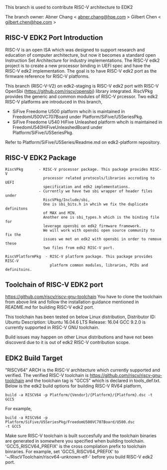 This branch is used to contribute RISC-V architecture to EDK2

The branch owner:
Abner Chang < abner.chang@hpe.com >
Gilbert Chen < gilbert.chen@hpe.com >

## RISC-V EDK2 Port Introduction
RISC-V is an open ISA which was designed to support research and education of
computer architecture, but now it becomes a standard open Instruction Set
Architecture for industry implementations. The RISC-V edk2 project is to create
a new processor binding in UEFI spec and have the RISC-V edk2 implementation.
The goal is to have RISC-V edk2 port as the firmware reference for RISC-V
platforms.

This branch (RISC-V-V2) on edk2-staging is RISC-V edk2 port with RISC-V
OpenSbi (https://github.com/riscv/opensbi) library integrated.
RiscVPkg provides the generic and common modules of RISC-V prcessor.
Two edk2 RISC-V platforms are introduced in this branch,
- SiFive Freedome U500 platform whcih is maintained in FreedomU500VC707Board
under Platform/SiFive/U5SeriesPkg.
- SiFive Freedome U540 HiFive Unleashed platform whcih is maintained in
FreedomU540HiFiveUnleashedBoard under Platform/SiFive/U5SeriesPkg.

Refer to Platform/SiFive/U5Series/Readme.md on edk2-platform repository.

## RISC-V EDK2 Package
```
RiscVPkg       - RISC-V processor package. This package provides RISC-V
                 processor related protocols/libraries accroding to UEFI
                 specification and edk2 implementations.
               - Currently we have two sbi wrapper of header files under
                 RiscVPkg/Include/sbi,
                 One is sbi_bits.h in whcih we fix the duplicate definitons
                 of MAX and MIN.
                 Another one is sbi_types.h which is the binding file for
                 leverage opensbi on edk2 firmware framework.
                 We will work with opensbi open source community to fix the
                 issues we met on edk2 with opensbi in order to remove these
                 two files from edk2 RISC-V port.

RiscVPlatformPkg  - RISC-V platform package. This package provides RISC-V
                    platform common modules, libraries, PCDs and definitoins.
```
## Toolchain of RISC-V EDK2 port
https://github.com/riscv/riscv-gnu-toolchain
You have to clone the toolchain from above link and follow the installation
guidance mentioned in README.md for building RISC-V edk2 port.

This toolchain has been tested on below Linux distribution,
Distributor ID: Ubuntu
Description:    Ubuntu 16.04.6 LTS
Release:        16.04
GCC 9.2.0 is currently supported in RISC-V GNU toolchain.

Build issues may happen on other Linux distributions and have not been discoverd
due to it is out of edk2 RISC-V contribution scope.

## EDK2 Build Target
"RISCV64" ARCH is the RISC-V architecture which currently supported and verified.
The verified RISC-V toolchain is https://github.com/riscv/riscv-gnu-toolchain
and the toolchain tag is "GCC5" which is declared in tools_def.txt.
Below is the edk2 build options for building RISC-V RV64 platform,
```
build -a RISCV64 -p Platform/{Vendor}/{Platform}/{Platform}.dsc -t GCC5
```
For example,
```
build -a RISCV64 -p Platform/SiFive/U5SeriesPkg/FreedomU500VC707Board/U500.dsc
-t GCC5
```

Make sure RISC-V toolchain is built succesfully and the toolchain binaries are
generated in somewhere you specified when building toolchain.
'GCC5_RISCV64_PREFIX' is the cross compilation prefix to toolchain binraries.
For example, set 'GCC5_RISCV64_PREFIX' to '~/RiscVToolchain/riscv64-unknown-elf-'
before you build RISC-V edk2 port.
